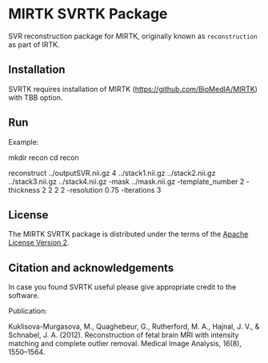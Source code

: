 MIRTK SVRTK Package
====================


SVR reconstruction package for MIRTK, originally known as `reconstruction` as part of IRTK.



Installation
------------

SVRTK requires installation of MIRTK (https://github.com/BioMedIA/MIRTK) with TBB option. 



Run
---

Example: 

mkdir recon 
cd recon 

 reconstruct   ../outputSVR.nii.gz  4 ../stack1.nii.gz ../stack2.nii.gz ../stack3.nii.gz ../stack4.nii.gz  -mask ../mask.nii.gz  -template_number 2  -thickness 2 2 2 2  -resolution 0.75 -iterations 3 



License
-------

The MIRTK SVRTK package is distributed under the terms of the
[Apache License Version 2](http://www.apache.org/licenses/LICENSE-2.0).



Citation and acknowledgements
-----------------------------

In case you found SVRTK useful please give appropriate credit to the software.

Publication:

Kuklisova-Murgasova, M., Quaghebeur, G., Rutherford, M. A., Hajnal, J. V., & Schnabel, J. A. (2012). Reconstruction of fetal brain MRI with intensity matching and complete outlier removal. Medical Image Analysis, 16(8), 1550–1564.


